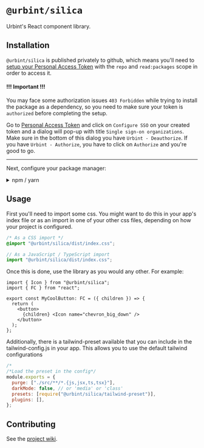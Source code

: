 # `@urbint/silica`

Urbint's React component library.

## Installation

`@urbint/silica` is published privately to github, which means you'll need to
[setup your Personal Access Token](https://github.com/settings/tokens) with the
`repo` and `read:packages` scope in order to access it.

#### !!! Important !!!

You may face some authorization issues `403 Forbidden` while trying to install the package as a dependency,
so you need to make sure your token is `authorized` before completing the setup.

Go to [Personal Access Token](https://github.com/settings/tokens) and click on `Configure SSO`
on your created token and a dialog will pop-up with title `Single sign-on organizations`.
Make sure in the bottom of this dialog you have `Urbint - Deauthorize`.
If you have `Urbint - Authorize`, you have to click on `Authorize` and you're good to go.

---

Next, configure your package manager:

<details>
  <summary>npm / yarn</summary>

## Login to `npm.pkg.github.com`

```sh
npm login --scope=@urbint --registry=https://npm.pkg.github.com
```

- Username: `<USERNAME>`
- Password: `<PERSONAL-ACCESS-TOKEN>`
- Email: `<PUBLIC-EMAIL-ADDRESS>`

## Configure your project

Then, add a `.npmrc` to your project root:

```
@urbint:registry=https://npm.pkg.github.com
```

</details>

## Usage

First you'll need to import some css. You might want to do this in your app's
index file or as an import in one of your other css files, depending on how your
project is configured.

```css
/* As a CSS import */
@import "@urbint/silica/dist/index.css";
```

```ts
// As a JavaScript / TypeScript import
import "@urbint/silica/dist/index.css";
```

Once this is done, use the library as you would any other. For example:

```tsx
import { Icon } from "@urbint/silica";
import { FC } from "react";

export const MyCoolButton: FC = ({ children }) => {
  return (
    <button>
      {children} <Icon name="chevron_big_down" />
    </button>
  );
};
```

Additionally, there is a tailwind-preset available that you can include in the tailwind-config.js in your app. This allows you to use the default tailwind configurations

```js
/*
/*Load the preset in the config*/
module.exports = {
  purge: ["./src/**/*.{js,jsx,ts,tsx}"],
  darkMode: false, // or 'media' or 'class'
  presets: [require("@urbint/silica/tailwind-preset")],
  plugins: [],
};
```

## Contributing

See the [project wiki](https://github.com/urbint/silica/wiki).
